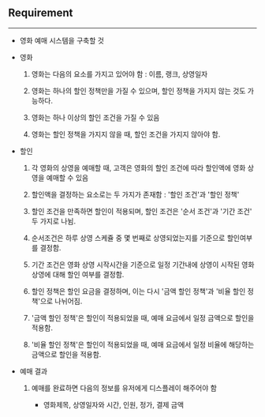 

## Requirement

***

- 영화 예매 시스템을 구축할 것

- 영화

    1. 영화는 다음의 요소를 가지고 있어야 함 : 이름, 랭크, 상영일자

    2. 영화는 하나의 할인 정책만을 가질 수 있으며, 할인 정책을 가지지 않는 것도 가능하다.

	3. 영화는 하나 이상의 할인 조건을 가질 수 있음

	4. 영화는 할인 정책을 가지지 않을 때, 할인 조건을 가지지 않아야 함.

- 할인

    1. 각 영화의 상영을 예매할 때, 고객은 영화의 할인 조건에 따라 할인액에 영화 상영을 예매할 수 있음

	2. 할인액을 결정하는 요소로는 두 가지가 존재함 : '할인 조건'과 '할인 정책'

	3. 할인 조건을 만족하면 할인이 적용되며, 할인 조건은 '순서 조건'과 '기간 조건' 두 가지로 나뉨.

	4. 순서조건은 하루 상영 스케쥴 중 몇 번째로 상영되었는지를 기준으로 할인여부를 결정함.

	5. 기간 조건은 영화 상영 시작시간을 기준으로 일정 기간내에 상영이 시작된 영화 상영에 대해 할인 여부를 결정함.

	6. 할인 정책은 할인 요금을 결정하며, 이는 다시 '금액 할인 정책'과 '비율 할인 정책'으로 나뉘어짐.

	7. '금액 할인 정책'은 할인이 적용되었을 때, 예매 요금에서 일정 금액으로 할인을 적용함.

	8. '비율 할인 정책'은 할인이 적용되었을 때, 예매 요금에서 일정 비율에 해당하는 금액으로 할인을 적용함.

- 예매 결과

	1. 예매를 완료하면 다음의 정보를 유저에게 디스플레이 해주어야 함

		- 영화제목, 상영일자와 시간, 인원, 정가, 결제 금액


